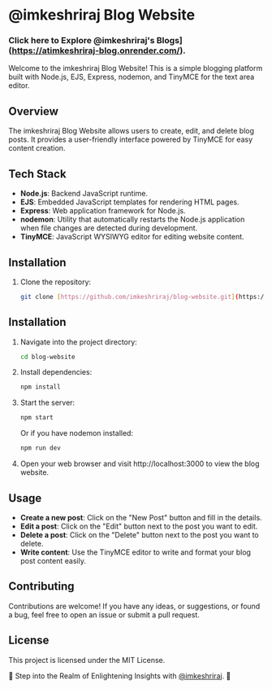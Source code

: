 # @imkeshriraj Blog Website

### Click here to Explore @imkeshriraj's Blogs](https://atimkeshriraj-blog.onrender.com/). 


Welcome to the imkeshriraj Blog Website! This is a simple blogging platform built with Node.js, EJS, Express, nodemon, and TinyMCE for the text area editor.

## Overview

The imkeshriraj Blog Website allows users to create, edit, and delete blog posts. It provides a user-friendly interface powered by TinyMCE for easy content creation.

## Tech Stack

- **Node.js**: Backend JavaScript runtime.
- **EJS**: Embedded JavaScript templates for rendering HTML pages.
- **Express**: Web application framework for Node.js.
- **nodemon**: Utility that automatically restarts the Node.js application when file changes are detected during development.
- **TinyMCE**: JavaScript WYSIWYG editor for editing website content.

## Installation

1. Clone the repository:

   ```bash
   git clone [https://github.com/imkeshriraj/blog-website.git](https://github.com/imkeshriraj/-imkeshriraj-blog)

## Installation

1. Navigate into the project directory:

    ```bash
    cd blog-website
    ```

2. Install dependencies:

    ```bash
    npm install
    ```

3. Start the server:

    ```bash
    npm start
    ```

    Or if you have nodemon installed:

    ```bash
    npm run dev
    ```

4. Open your web browser and visit http://localhost:3000 to view the blog website.

## Usage

- **Create a new post**: Click on the "New Post" button and fill in the details.
- **Edit a post**: Click on the "Edit" button next to the post you want to edit.
- **Delete a post**: Click on the "Delete" button next to the post you want to delete.
- **Write content**: Use the TinyMCE editor to write and format your blog post content easily.

## Contributing

Contributions are welcome! If you have any ideas, or suggestions, or found a bug, feel free to open an issue or submit a pull request.

## License

This project is licensed under the MIT License.


🌟 Step into the Realm of Enlightening Insights with  [@imkeshriraj](https://www.linkedin.com/in/imkeshriraj/). 🌟






   


